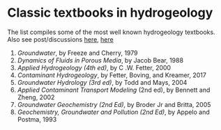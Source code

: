 # Classic textbooks in hydrogeology

The list compiles some of the most well known hydrogeology textbooks. Also see post/discussions [here](https://www.hatarilabs.com/ih-en/8-hidrogeology-books-you-should-know-about), [here](https://www.researchgate.net/post/What_are_the_best_books_of_Hydrology)

1. *Groundwater*, by Freeze and Cherry, 1979
2. *Dynamics of Fluids in Porous Media*, by Jacob Bear, 1988
3. *Applied Hydrogeology (4th ed)*, by C .W. Fetter, 2000
4. *Contaminant Hydrogeology*, by Fetter, Boving, and Kreamer, 2017
5. *Groundwater Hydrology (3rd ed)*, by Todd and Mays, 2004
6. *Applied Contaminant Transport Modeling* (2nd ed), by Bennett and Zheng, 2002
7. *Groundwater Geochemistry (2nd Ed)*, by Broder Jr and Britta, 2005
8. *Geochemistry, Groundwater and Pollution (2nd Ed)*, by Appelo and Postma, 1993